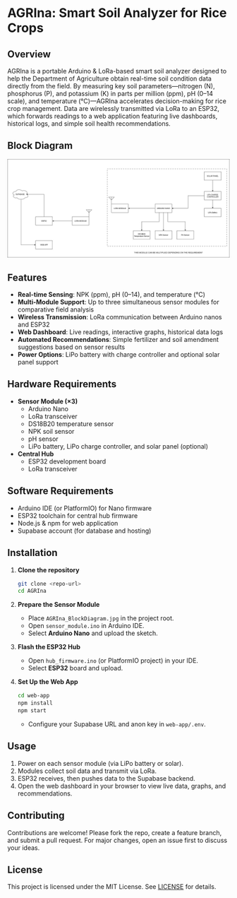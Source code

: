 # AGRIna: Smart Soil Analyzer for Rice Crops

## Overview

AGRIna is a portable Arduino & LoRa-based smart soil analyzer designed to help the Department of Agriculture obtain real-time soil condition data directly from the field. By measuring key soil parameters—nitrogen (N), phosphorus (P), and potassium (K) in parts per million (ppm), pH (0–14 scale), and temperature (°C)—AGRIna accelerates decision-making for rice crop management. Data are wirelessly transmitted via LoRa to an ESP32, which forwards readings to a web application featuring live dashboards, historical logs, and simple soil health recommendations.

## Block Diagram

![Block Diagram](Docs/AGRIna_BlockDiagram.jpg)

## Features

- **Real-time Sensing**: NPK (ppm), pH (0–14), and temperature (°C)
- **Multi-Module Support**: Up to three simultaneous sensor modules for comparative field analysis
- **Wireless Transmission**: LoRa communication between Arduino nanos and ESP32
- **Web Dashboard**: Live readings, interactive graphs, historical data logs
- **Automated Recommendations**: Simple fertilizer and soil amendment suggestions based on sensor results
- **Power Options**: LiPo battery with charge controller and optional solar panel support

## Hardware Requirements

- **Sensor Module (×3)**
  - Arduino Nano
  - LoRa transceiver
  - DS18B20 temperature sensor
  - NPK soil sensor
  - pH sensor
  - LiPo battery, LiPo charge controller, and solar panel (optional)
- **Central Hub**
  - ESP32 development board
  - LoRa transceiver

## Software Requirements

- Arduino IDE (or PlatformIO) for Nano firmware
- ESP32 toolchain for central hub firmware
- Node.js & npm for web application
- Supabase account (for database and hosting)

## Installation

1. **Clone the repository**

   ```bash
   git clone <repo-url>
   cd AGRIna
   ```

2. **Prepare the Sensor Module**

   - Place `AGRIna_BlockDiagram.jpg` in the project root.
   - Open `sensor_module.ino` in Arduino IDE.
   - Select **Arduino Nano** and upload the sketch.

3. **Flash the ESP32 Hub**

   - Open `hub_firmware.ino` (or PlatformIO project) in your IDE.
   - Select **ESP32** board and upload.

4. **Set Up the Web App**
   ```bash
   cd web-app
   npm install
   npm start
   ```
   - Configure your Supabase URL and anon key in `web-app/.env`.

## Usage

1. Power on each sensor module (via LiPo battery or solar).
2. Modules collect soil data and transmit via LoRa.
3. ESP32 receives, then pushes data to the Supabase backend.
4. Open the web dashboard in your browser to view live data, graphs, and recommendations.

## Contributing

Contributions are welcome! Please fork the repo, create a feature branch, and submit a pull request. For major changes, open an issue first to discuss your ideas.

## License

This project is licensed under the MIT License. See [LICENSE](LICENSE) for details.

